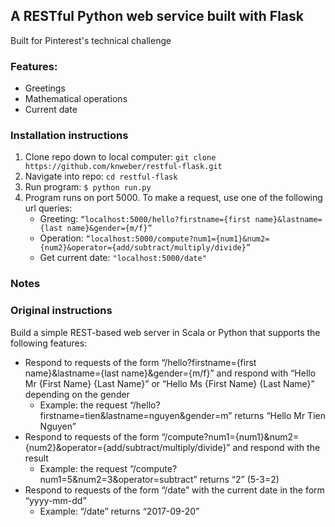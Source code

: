 ## A RESTful Python web service built with Flask
Built for Pinterest's technical challenge

### Features:
  - Greetings
  - Mathematical operations
  - Current date
  
### Installation instructions
  1. Clone repo down to local computer: ```git clone https://github.com/knweber/restful-flask.git```
  2. Navigate into repo: ```cd restful-flask```
  3. Run program: ```$ python run.py```
  4. Program runs on port 5000. To make a request, use one of the following url queries:
      - Greeting: ```“localhost:5000/hello?firstname={first name}&lastname={last name}&gender={m/f}”```
      - Operation: ```“localhost:5000/compute?num1={num1}&num2={num2}&operator={add/subtract/multiply/divide}”```
      - Get current date: ```"localhost:5000/date"```

### Notes

### Original instructions

Build a simple REST-based web server in Scala or Python that supports the following features:
  - Respond to requests of the form “/hello?firstname={first name}&lastname={last name}&gender={m/f}” and respond with “Hello Mr {First Name} {Last Name}” or “Hello Ms {First Name} {Last Name}” depending on the gender
    - Example: the request “/hello?firstname=tien&lastname=nguyen&gender=m” returns “Hello Mr Tien Nguyen”
  - Respond to requests of the form “/compute?num1={num1}&num2={num2}&operator={add/subtract/multiply/divide}” and respond with the result
    - Example: the request “/compute?num1=5&num2=3&operator=subtract” returns “2” (5-3=2)
  - Respond to requests of the form “/date” with the current date in the form “yyyy-mm-dd”
    - Example: “/date” returns “2017-09-20”
